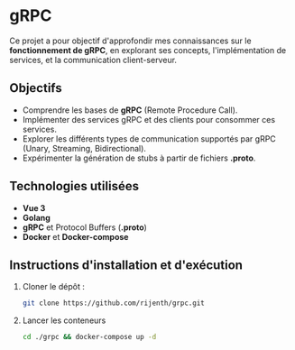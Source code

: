 # gRPC

Ce projet a pour objectif d'approfondir mes connaissances sur le **fonctionnement de gRPC**, en explorant ses concepts, l'implémentation de services, et la communication client-serveur.

## Objectifs

- Comprendre les bases de **gRPC** (Remote Procedure Call).
- Implémenter des services gRPC et des clients pour consommer ces services.
- Explorer les différents types de communication supportés par gRPC (Unary, Streaming, Bidirectional).
- Expérimenter la génération de stubs à partir de fichiers **.proto**.

## Technologies utilisées

- **Vue 3**
- **Golang**
- **gRPC** et Protocol Buffers (**.proto**)
- **Docker** et **Docker-compose**

## Instructions d'installation et d'exécution

1. Cloner le dépôt :

   ```bash
   git clone https://github.com/rijenth/grpc.git
   ```

2. Lancer les conteneurs
   ```bash
   cd ./grpc && docker-compose up -d
   ```
